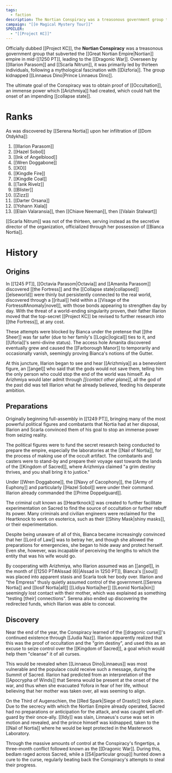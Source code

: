 ```yaml
---
tags:
  - faction
description: The Nortian Conspiracy was a treasonous government group that subverted the Nortian empire in mid-1250 PT, leading to the Dragonic War.
campaign: "[[⍟ Magical Mystery Tour]]"
SPOILER:
  - "[[Project KC]]"
---
```

Officially dubbed [[Project KC]], the **Nortian Conspiracy** was a treasonous government group that subverted the [[Great Nortian Empire|Nortian]] empire in mid-[[1250 PT]], leading to the [[Dragonic War]]. Overseen by [[Illarion Parasom]]  and [[Scarla Nitrum]], it was primarily led by thirteen individuals, following a mythological fascination with [[Dizforia]]. The group kidnapped [[Linnaeus Dino|Prince Linnaeus Dino]].

The ultimate goal of the Conspiracy was to obtain proof of [[Occultation]], an immense power which [[Arizhmiya]] had created, which could halt the onset of an impending [[collapse state]].

# Ranks
As was discovered by [[Serena Nortia]] upon her infiltration of [[Dom Otdykha]]:
1. [[Illarion Parasom]]
2. [[Hazel Sobol]]
3. [[Ink of Angelblood]]
4. [[Wren Doggabone]]
5. [[XO]]
6. [[Kingdle Fire]]
7. [[Kingdle Coal]]
8. [[Tank Rivelz]]
9. [[Blister]]
10. [[Zizz]]
11. [[Darter Orsana]]
12. [[Yohann Xiala]]
13. [[Elain Valaransia]], then [[Chiave Neeman]], then [[Valain Stalwart]]

[[Scarla Nitrum]] was not of the thirteen, serving instead as the secretive director of the organization, officialized through her possession of [[Bianca Nortia]].

# History

## Origins
In [[1245 PT]], [[Octavia Parasom|Octavia]] and [[Amanita Parasom]] discovered [[the Fortress]] and the [[Collapse state|collapsed]] [[elseworld]] were thinly but persistently connected to the real world, discovered through a [[ritual]] held within a [[Visage of the Fortress#Anomaly|novel]], with those bonds appearing to strengthen day by day. With the threat of a world-ending singularity proven, their father Illarion moved that the top-secret [[Project KC]] be revised to further research into [[the Fortress]], at any cost. 

These attempts were blocked by Bianca under the pretense that [[the Sheer]] was far safer (due to her family's [[Logic|logical]] ties to it, and [[Uforia]]'s semi-divine status). The access hole Amanita discovered eventually grew and caused the [[Farborough Manor]] to temporarily and occasionally vanish, seemingly proving Bianca's notions of the Gutter.

At this juncture, Illarion began to see and hear [[Arizhmiya]] as a benevolent figure, an [[angel]] who said that the gods would not save them, telling him the only person who could stop the end of the world was himself. As Arizhmiya would later admit through *[[contact other plane]]*, all the god of the past did was tell Illarion what he already believed, feeding his desperate ambition. 


## Preparations
Originally beginning full-assembly in [[1249 PT]], bringing many of the most powerful political figures and combatants that Nortia had at her disposal, Illarion and Scarla convinced them of his goal to stop an immense power from seizing reality. 

The political figures were to fund the secret research being conducted to prepare the empire, especially the laboratories at the [[Nail of Nortia]], for the process of making use of the occult artifact. The combatants and casters were to stand-by and prepare their voyage east towards the lands of the [[Kingdom of Sacred]], where Arizhmiya claimed "a grim destiny thrives, and you shall bring it to justice."

Under [[Wren Doggabone]], the [[Navy of Cacophony]], the [[Army of Euphony]] and particularly [[Hazel Sobol]] were under their command. Illarion already commanded the [[Prime Doppelguard]].

The criminal cult known as [[Heartknock]] was created to further facilitate experimentation on Sacred to find the source of occultation or further rebuff its power. Many criminals and civilian engineers were reclaimed for the Heartknock to work on esoterica, such as their [[Shiny Mask|shiny masks]], or their experimentation.

Despite being unaware of all of this, Bianca became increasingly convinced that her [[Lord of Law]] was to betray her, and though she allowed the preparations for emergencies, she began to hide away and protect herself. Even she, however, was incapable of perceiving the lengths to which the entity that was his wife would go.

By cooperating with Arizhmiya, who Illarion assumed was an [[angel]], in the month of [[1250 PT#Alssad (6)|Alssad in 1250 PT]], Bianca's [[soul]] was placed into apparent stasis and Scarla took her body over. Illarion and "the Empress" thusly quietly assumed control of the government.[[Serena Nortia]] and [[Iosif Nortia|all]] [[Lidiya Nortia|her]] [[Leonid Nortia|kin]] seemingly lost contact with their mother, which was explained as something "testing [their] connections". Serena also ended up discovering the redirected funds, which Illarion was able to conceal.

## Discovery

Near the end of the year, the Conspiracy learned of the [[dragonic curse]]'s continued existence through [[Judia Naz]]. Illarion apparently realized that this was the proof of occultation and the "grim destiny", and used this as an excuse to seize control over the [[Kingdom of Sacred]], a goal which would help them "cleanse" it of all curses.

This would be revealed when [[Linnaeus Dino|Linnaeus]] was most vulnerable and the populace could receive such a message, during the Summit of Sacred. Illarion had predicted from an interpretation of the [[Apocrypha of Winds]] that Serena would be present at the onset of the war, and thus when she evacuated Yofora in fear of her life, without believing that her mother was taken over, all was seeming to align.

On the Third of Augenschien, the [[Red Spark|Siege of Drastic]] took place. Due to the secrecy with which the Nortian Empire already operated, Sacred had no preparations or anticipation for the attack, and was caught well off-guard by their once-ally. [[Ildy]] was slain, Linnaeus's curse was set in motion and revealed, and the prince himself was kidnapped, taken to the [[Nail of Nortia]] where he would be kept protected in the Masterwork Laboratory.

Through the massive amounts of control at the Conspiracy's fingertips, a three-month conflict followed known as the [[Dragonic War]]. During this, bedlam raged across Sacred, while a [[S4|particular group]] hunted down a cure to the curse, regularly beating back the Conspiracy's attempts to steal their progress. 

